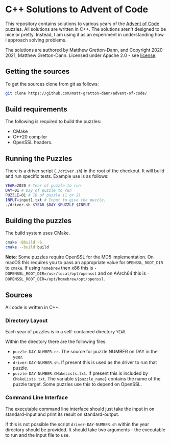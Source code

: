 # C++ Solutions to Advent of Code

This repository contains solutions to various years of
the [Advent of Code](https://adventofcode.com)
puzzles. All solutions are written in C++. The solutions aren't designed to be nice or pretty.
Instead, I am using it as an experiment in understanding how I approach solving problems.

The solutions are authored by Matthew Gretton-Dann, and Copyright 2020-2021, Matthew Gretton-Dann.
Licensed under Apache 2.0 - see [license](./LICENSE).

## Getting the sources

To get the sources clone from git as follows:

```sh
git clone https://github.com/matt-gretton-dann/advent-of-code/
```

## Build requirements

The following is required to build the puzzles:

* CMake
* C++20 compiler
* OpenSSL headers.

## Running the Puzzles

There is a driver script (`./driver.sh`) in the root of the checkout. It will build and run specific
tests. Example use is as follows:

```sh
YEAR=2020 # Year of puzzle to run
DAY=01 # Day of puzzle to run
PUZZLE=01 # ID of puzzle (1 or 2)
INPUT=input1.txt # Input to give the puzzle.
./driver.sh $YEAR $DAY $PUZZLE $INPUT
```

## Building the puzzles

The build system uses CMake.

```sh
cmake -Bbuild -S.
cmake --build build
```

**Note**: Some puzzles require OpenSSL for the MD5 implementation. On macOS this requires you to
pass an appropriate value for `OPENSSL_ROOT_DIR` to `cmake`. If using `homebrew` then x86 this
is `-DOPENSSL_ROOT_DIR=/usr/local/opt/openssl` and on AArch64 this
is `-DOPENSSL_ROOT_DIR=/opt/homebrew/opt/openssl`.

## Sources

All code is written in C++.

### Directory Layout

Each year of puzzles is in a self-contained directory `YEAR`.

Within the directory there are the following files:

* `puzzle-DAY-NUMBER.cc`. The source for puzzle NUMBER on DAY in the year.
* `driver-DAY-NUMBER.sh`. If present this is used as the driver to run that puzzle.
* `puzzle-DAY-NUMBER.CMakeLists.txt`. If present this is included by `CMakeLists.txt`. The
  variable `${puzzle_name}`
  contains the name of the puzzle target. Some puzzles use this to depend on OpenSSL.

### Command Line Interface

The executable command line interface should just take the input in on standard-input and print its
result on standard-output.

If this is not possible the script `driver-DAY-NUMBER.sh` within the year directory should be
provided. It should take two arguments - the executable to run and the input file to use.
